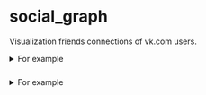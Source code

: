 # social_graph

Visualization friends connections of vk.com users.
<details style="margin-bottom:25px">
  <summary>For example</summary>

![image](https://user-images.githubusercontent.com/78914670/185701313-fd33a5fa-6b74-430b-85b2-64ece9ba1140.png)
</details>

<details style="margin-bottom:25px">
  <summary>For example</summary>

![image](https://user-images.githubusercontent.com/78914670/186740105-1470fb58-d761-403f-a7db-7eaa0e233fb4.png)

</details>
